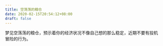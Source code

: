 ```yaml
---
title: 空荡荡的粮仓
date: 2020-02-15T20:54:12+08:00
draft: false
---
```


梦见空荡荡的粮仓，预示着你的经济状况不像自己想的那么稳定，近期不要有投机冒险的行为。

